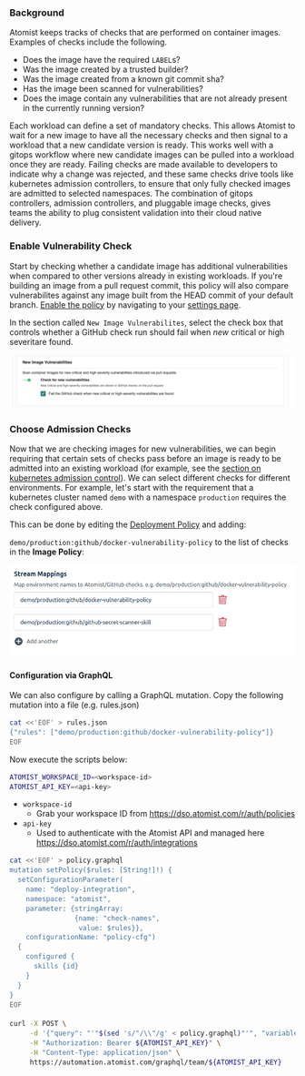 ### Background

Atomist keeps tracks of checks that are performed on container images.  Examples of checks include the following.

* Does the image have the required `LABEL`s?
* Was the image created by a trusted builder?
* Was the image created from a known git commit sha?
* Has the image been scanned for vulnerabilities?
* Does the image contain any vulnerabilities that are not already present in the currently running version?

Each workload can define a set of mandatory checks.  This allows Atomist to wait for a new image to have all the necessary checks and then signal to a workload that a new candidate version is ready.  This works well with a gitops workflow where new candidate images can be pulled into a workload once they are ready.  Failing checks are made available to developers to indicate why a change was rejected, and these same checks drive tools like kubernetes admission controllers, to ensure that only fully checked images are admitted to selected namespaces.  The combination of gitops controllers, admission controllers, and pluggable image checks, gives teams the ability to plug consistent validation into their cloud native delivery.

### Enable Vulnerability Check

Start by checking whether a candidate image has additional vulnerabilities when compared to other versions already in existing workloads.  If you're building an image from a pull request commit, this policy will also compare vulnerabilites against any image built from the HEAD commit of your default branch.  [Enable the policy][settings] by navigating to your [settings page][settings].

In the section called `New Image Vulnerabilites`, select the check box that controls whether a GitHub check run should fail when _new_ critical or high severitare found.

![enable-check-run](../img/getting-started/enable-check-run.png)

[settings]: https://dso.atomist.com/r/auth/policies

### Choose Admission Checks

Now that we are checking images for new vulnerabilities, we can begin requiring that certain sets of checks pass before an image is ready to be admitted into an existing workload (for example, see the [section on kubernetes admission control](admission-control.md)).  We can select different checks for different environments.  For example, let's start with the requirement that a kubernetes cluster named `demo` with a namespace `production` requires the check configured above.  

This can be done by editing the [Deployment Policy](https://go.atomist.com/r/auth/manage/integrations/s/l/atomist/deploy-integration) and adding:

`demo/production:github/docker-vulnerability-policy` to the list of checks in the **Image Policy**:

![image-policy-checks](../img/image-policy-checks.png)

#### Configuration via GraphQL

We can also configure by calling a GraphQL mutation.  Copy the following mutation into a file (e.g. rules.json)

```bash
cat <<'EOF' > rules.json
{"rules": ["demo/production:github/docker-vulnerability-policy"]}
EOF
```

Now execute the scripts below:

```bash
ATOMIST_WORKSPACE_ID=<workspace-id>
ATOMIST_API_KEY=<api-key>
```

* `workspace-id`
    * Grab your workspace ID from https://dso.atomist.com/r/auth/policies
* `api-key`
    * Used to authenticate with the Atomist API and managed here https://dso.atomist.com/r/auth/integrations


```bash
cat <<'EOF' > policy.graphql
mutation setPolicy($rules: [String!]!) {
  setConfigurationParameter(
    name: "deploy-integration", 
    namespace: "atomist", 
    parameter: {stringArray: 
                {name: "check-names", 
                 value: $rules}}, 
    configurationName: "policy-cfg") 
  {
    configured {
      skills {id}
    }
  }
}
EOF

curl -X POST \
     -d '{"query": "'"$(sed 's/"/\\"/g' < policy.graphql)"'", "variables": '"$(< rules.json)"'}' \
     -H "Authorization: Bearer ${ATOMIST_API_KEY}" \
     -H "Content-Type: application/json" \
     https://automation.atomist.com/graphql/team/${ATOMIST_API_KEY}
```


